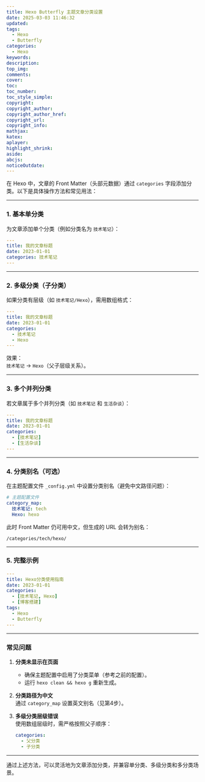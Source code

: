 ```yaml
---
title: Hexo Butterfly 主题文章分类设置
date: 2025-03-03 11:46:32
updated:
tags:
  - Hexo
  - Butterfly
categories:
  - Hexo
keywords:
description:
top_img:
comments:
cover:
toc:
toc_number:
toc_style_simple:
copyright:
copyright_author:
copyright_author_href:
copyright_url:
copyright_info:
mathjax:
katex:
aplayer:
highlight_shrink:
aside:
abcjs:
noticeOutdate:
---
```


在 Hexo 中，文章的 Front Matter（头部元数据）通过 `categories` 字段添加分类。以下是具体操作方法和常见用法：

---

### 1. **基本单分类**
为文章添加单个分类（例如分类名为 `技术笔记`）：
```yaml
---
title: 我的文章标题
date: 2023-01-01
categories: 技术笔记
---
```

---

### 2. **多级分类（子分类）**
如果分类有层级（如 `技术笔记/Hexo`），需用数组格式：
```yaml
---
title: 我的文章标题
date: 2023-01-01
categories:
  - 技术笔记
  - Hexo
---
```
效果：  
`技术笔记` → `Hexo`（父子层级关系）。

---

### 3. **多个并列分类**
若文章属于多个并列分类（如 `技术笔记` 和 `生活杂谈`）：
```yaml
---
title: 我的文章标题
date: 2023-01-01
categories:
  - [技术笔记]
  - [生活杂谈]
---
```

---

### 4. **分类别名（可选）**
在主题配置文件 `_config.yml` 中设置分类别名（避免中文路径问题）：
```yaml
# 主题配置文件
category_map:
  技术笔记: tech
  Hexo: hexo
```
此时 Front Matter 仍可用中文，但生成的 URL 会转为别名：
```
/categories/tech/hexo/
```

---

### 5. **完整示例**
```yaml
---
title: Hexo分类使用指南
date: 2023-01-01
categories:
  - [技术笔记, Hexo]
  - [博客搭建]
tags:
  - Hexo
  - Butterfly
---
```

---

### 常见问题
1. **分类未显示在页面**  
   - 确保主题配置中启用了分类菜单（参考之前的配置）。
   - 运行 `hexo clean && hexo g` 重新生成。

2. **分类路径为中文**  
   通过 `category_map` 设置英文别名（见第4步）。

3. **多级分类层级错误**  
   使用数组层级时，需严格按照父子顺序：
   ```yaml
   categories:
     - 父分类
     - 子分类
   ```

---

通过上述方法，可以灵活地为文章添加分类，并兼容单分类、多级分类和多分类场景。
